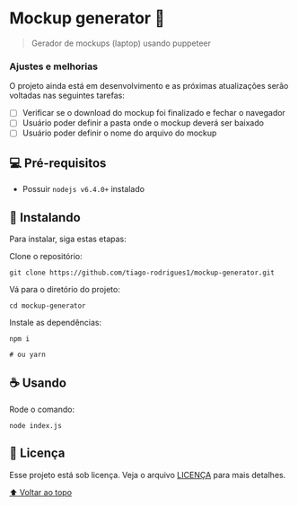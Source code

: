 # Mockup generator 🤖

> Gerador de mockups (laptop) usando puppeteer

### Ajustes e melhorias

O projeto ainda está em desenvolvimento e as próximas atualizações serão voltadas nas seguintes tarefas:

- [ ] Verificar se o download do mockup foi finalizado e fechar o navegador
- [ ] Usuário poder definir a pasta onde o mockup deverá ser baixado
- [ ] Usuário poder definir o nome do arquivo do mockup

## 💻 Pré-requisitos

* Possuir `nodejs v6.4.0+` instalado

## 🚀 Instalando

Para instalar, siga estas etapas:

Clone o repositório:
```
git clone https://github.com/tiago-rodrigues1/mockup-generator.git
```

Vá para o diretório do projeto:
```
cd mockup-generator
```

Instale as dependências:
```
npm i

# ou yarn
```

## ☕ Usando

Rode o comando:

```
node index.js
```

## 📝 Licença

Esse projeto está sob licença. Veja o arquivo [LICENÇA](LICENSE.md) para mais detalhes.

[⬆ Voltar ao topo](#mockup-generator)<br>